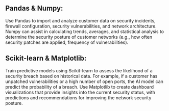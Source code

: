 ## Pandas & Numpy:
Use Pandas to import and analyze customer data on security incidents, firewall configuration, security vulnerabilities, and network architecture.
Numpy can assist in calculating trends, averages, and statistical analysis to determine the security posture of customer networks (e.g., how often security patches are applied, frequency of vulnerabilities).
## Scikit-learn & Matplotlib:
Train predictive models using Scikit-learn to assess the likelihood of a security breach based on historical data. For example, if a customer has unpatched vulnerabilities or a high number of open ports, the AI model can predict the probability of a breach.
Use Matplotlib to create dashboard visualizations that provide insights into the current security status, with predictions and recommendations for improving the network security posture.
